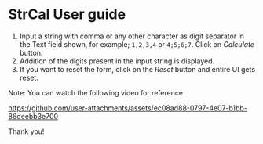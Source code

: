# StrCal User guide

1. Input a string with comma or any other character as digit separator in the Text field shown, for example; `1,2,3,4` or `4;5;6;7`. Click on _Calculate_ button.
2. Addition of the digits present in the input string is displayed.
3. If you want to reset the form, click on the _Reset_ button and entire UI gets reset.

Note: You can watch the following video for reference.

https://github.com/user-attachments/assets/ec08ad88-0797-4e07-b1bb-86deebb3e700

Thank you!
